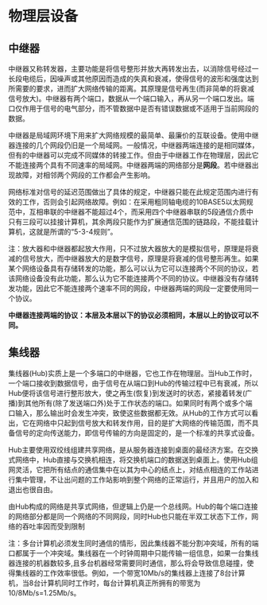 # 物理层设备

## 中继器

中继器又称转发器，主要功能是将信号整形并放大再转发出去，以消除信号经过一长段电缆后，因噪声或其他原因而造成的失真和衰减，使得信号的波形和强度达到所需要的要求，进而扩大网络传输的距离。其原理是信号再生(而非简单的将衰减信号放大)。中继器有两个端口，数据从一个端口输入，再从另一个端口发出。端口仅作用于信号的电气部分，而不管数据中是否有错误数据或不适用于当前网段的数据。

中继器是局域网环境下用来扩大网络规模的最简单、最廉价的互联设备。使用中继器连接的几个网段仍旧是一个局域网。一般情况，中继器两端连接的是相同媒体，但有的中继器可以完成不同媒体的转接工作。但由于中继器工作在物理层，因此它不能连接两个具有不同速率的局域网。中继器两端的网络部分是**网段**。若中继器出现故障，对相邻两个网段的工作都会产生影响。

网络标准对信号的延迟范围做出了具体的规定，中继器只能在此规定范围内进行有效的工作，否则会引起网络故障。例如：在采用粗同轴电缆的10BASE5以太网规范中，互相串联的中继器不能超过4个，而采用四个中继器串联的5段通信介质中只有三段可以挂接计算机，其余两段只能作为扩展通信范围的链路段，不能挂载计算机，这就是所谓的“5-3-4规则”。

注：放大器和中继器都起放大作用，只不过放大器放大的是模拟信号，原理是将衰减的信号放大，而中继器放大的是数字信号，原理是将衰减的信号整形再生。如果某个网络设备具有存储转发的功能，那么可以认为它可以连接两个不同的协议，若该网络设备没有此功能，那么认为它不能连接两个不同的协议。中继器没有存储转发功能，因此它不能连接两个速率不同的网段，中继器两端的网段一定要使用同一个协议。

**中继器连接两端的协议：本层及本层以下的协议必须相同，本层以上的协议可以不同。**


## 集线器

集线器(Hub)实质上是一个多端口的中继器，它也工作在物理层。当Hub工作时，一个端口接收到数据信号，由于信号在从端口到Hub的传输过程中已有衰减，所以Hub便将该信号进行整形放大，使之再生(恢复)到发送时的状态，紧接着转发(广播)到其他所有(除了发送端口外)处于工作状态的端口。如果同时有两个或多个端口输入，那么输出时会发生冲突，致使这些数据都无效。从Hub的工作方式可以看出，它在网络中只起到信号放大和转发作用，目的是扩大网络的传输范围，而不具备信号的定向传送能力，即信号传输的方向是固定的，是一个标准的共享式设备。

Hub主要使用双绞线组建共享网络，是从服务器连接到桌面的最经济方案。在交换式网络中，Hub直接与交换机相连，将交换机端口的数据送到桌面上。使用Hub组网灵活，它把所有结点的通信集中在以其为中心的结点上，对结点相连的工作站进行集中管理，不让出问题的工作站影响到整个网络的正常运行，并且用户的加入和退出也很自由。

由Hub构成的网络是共享式网络，但逻辑上仍是一个总线网。Hub的每个端口连接的网络部分都是同一个网络的不同网段，同时Hub也只能在半双工状态下工作，网络的吞吐率因而受到限制

注：多台计算机必须发生同时通信的情形，因此集线器不能分割冲突域，所有的端口都属于一个冲突域。集线器在一个时钟周期中只能传输一组信息，如果一台集线器连接的机器数较多,且多台机器经常需要同时通信，那么将会导致信息碰撞，使得集线器的工作效率很低。例如，一个带宽10Mb/s的集线器上连接了8台计算机，当8台计算机同时工作时，每台计算机真正所拥有的带宽为10/8Mb/s=1.25Mb/s。